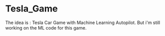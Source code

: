 # Tesla_Game
The idea is : Tesla Car Game with Machine Learning Autopilot. 
But i'm still working on the ML code for this game.
